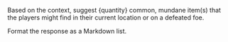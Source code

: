 Based on the context, suggest {quantity} common, mundane item(s) that the players might find in their current location or on a defeated foe.

Format the response as a Markdown list. 